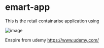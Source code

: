 # emart-app

This is the retail containarise application using 

![image](https://user-images.githubusercontent.com/99461999/179873942-7e92cbbd-1ef8-4256-9505-08609d326db4.png)


Enspire from udemy https://www.udemy.com/ 
